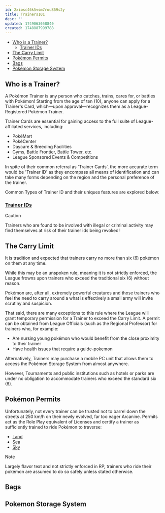 ```yaml
---
id: 2xiosc46k5vsm7rou859s2y
title: Trainers101
desc: ''
updated: 1749063058840
created: 1748887999788
---
```


- [Who is a Trainer?](#who-is-a-trainer)
  - [Trainer IDs](#trainer-ids)
- [The Carry Limit](#the-carry-limit)
- [Pokémon Permits](#pokémon-permits)
- [Bags](#bags)
- [Pokemon Storage System](#pokemon-storage-system)

## Who is a Trainer?

A Pokémon Trainer is any person who catches, trains, cares for, or battles with Pokémon! Starting from the age of ten (10), anyone can apply for a Trainer's Card, which—upon approval—recognizes them as a League-Registered Pokémon Trainer.

Trainer Cards are essential for gaining access to the full suite of League-affiliated services, including:

- PokéMart
- PokéCenter
- Daycare & Breeding Facilities
- Gyms, Battle Frontier, Battle Tower, etc.
- League Sponsored Events & Competitions

In spite of their common referral as 'Trainer Cards', the more accurate term would be 'Trainer ID' as they encompass all means of identification and can take many forms depending on the region and the personal preference of the trainer.

Common Types of Trainer ID and their uniques features are explored below:

### [Trainer IDs](./trainers101.trainer-ids.md)

> [!CAUTION]
> Trainers who are found to be involved with illegal or criminal activity may find themselves at risk of their trainer ids being revoked!

## The Carry Limit

It is tradition and expected that trainers carry no more than six (6) pokémon on them at any time.

While this may be an unspoken rule, meaning it is not strictly enforced, the League frowns upon trainers who exceed the traditional six (6) without reason.

Pokémon are, after all, extremely powerful creatures and those trainers who feel the need to carry around a what is effectively a small army will invite scrutiny and suspicion.

That said, there are many exceptions to this rule where the League will grant temporary permission for a Trainer to exceed the Carry Limit. A permit can be obtained from League Officials (such as the Regional Professor) for trainers who, for example:

- Are nursing young pokémon who would benefit from the close proximity to their trainer
- Have health issues that require a guide-pokemon

Alternatively, Trainers may purchase a mobile PC unit that allows them to access the Pokémon Storage System from almost anywhere.

However, Tournaments and public institutions such as hotels or parks are under no obligation to accommodate trainers who exceed the standard six (6).

## Pokémon Permits

Unfortunately, not every trainer can be trusted not to barrel down the streets at 250 km/h on their newly evolved, far too eager Arcanine. Permits act as the Role Play equivalent of Licenses and certify a trainer as sufficiently trained to ride Pokémon to traverse:

- [Land](trainers101.terrestrial-permit.md)
- [Sea](trainers101.aquatic-permit.md)
- [Sky](trainers101.aviation-permit.md)

> [!NOTE]
> Largely flavor text and not strictly enforced in RP, trainers who ride their pokémon are assumed to do so safely unless stated otherwise.

## Bags

## Pokemon Storage System
